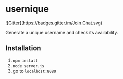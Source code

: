 usernique
=========
[![Gitter](https://badges.gitter.im/Join Chat.svg)](https://gitter.im/trevorah/usernique?utm_source=badge&utm_medium=badge&utm_campaign=pr-badge)

Generate a unique username and check its availability.

Installation
------------
1. ```npm install```
2. ```node server.js```
3. go to ```localhost:8080```